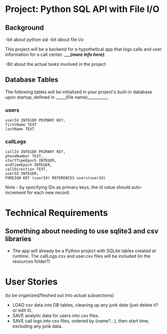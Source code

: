 # Project: Python SQL API with File I/O

## Background 

-bit about python sql
-bit about file i/o

This project will be a backend for a hypothetical app that logs calls and user information for a call center. ______(more info here)___.

-Bit about the actual tasks involved in the project

## Database Tables 

The following tables will be initialized in your project's built-in database upon startup, defined in _____(file name)__________.

### users
```
userId INTEGER PRIMARY KEY,
firstName TEXT
lastName TEXT
```

### callLogs
```
callId INTEGER PRIMARY KEY,
phoneNumber TEXT,
startTimeEpoch INTEGER,
endTimeEpoch INTEGER,
callDirection TEXT,
userId INTEGER,
FOREIGN KEY (userId) REFERENCES users(userId)
```

Note - by specifying IDs as primary keys, the id value should auto-increment for each new record.

# Technical Requirements

## Something about needing to use sqlite3 and csv libraries

- The app will already be a Python project with SQLite tables created at runtime. The callLogs.csv and user.csv files will be included (in the resources folder?) 


# User Stories

(to be organized/fleshed out into actual subsections)

- LOAD csv data into DB tables, cleaning up any junk data (just delete it? or edit it).
- SAVE analytic data for users into csv files.
- SAVE call logs into csv files, ordered by (name?...), then start time, excluding any junk data. 



